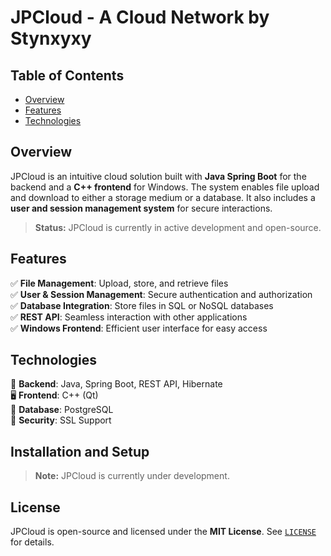# JPCloud - A Cloud Network by Stynxyxy

## Table of Contents

- [Overview](#overview)
- [Features](#features)
- [Technologies](#technologies)


## Overview

JPCloud is an intuitive cloud solution built with **Java Spring Boot** for the backend and a **C++ frontend** for Windows. The system enables file upload and download to either a storage medium or a database. It also includes a **user and session management system** for secure interactions.

> **Status:** JPCloud is currently in active development and open-source.

## Features

✅ **File Management**: Upload, store, and retrieve files\
✅ **User & Session Management**: Secure authentication and authorization\
✅ **Database Integration**: Store files in SQL or NoSQL databases\
✅ **REST API**: Seamless interaction with other applications\
✅ **Windows Frontend**: Efficient user interface for easy access

## Technologies

🚀 **Backend**: Java, Spring Boot, REST API, Hibernate\
🖥 **Frontend**: C++ (Qt)\
💾 **Database**: PostgreSQL \
🔐 **Security**: SSL Support

## Installation and Setup

> **Note:** JPCloud is currently under development.


## License

JPCloud is open-source and licensed under the **MIT License**. See [`LICENSE`](LICENSE) for details.

